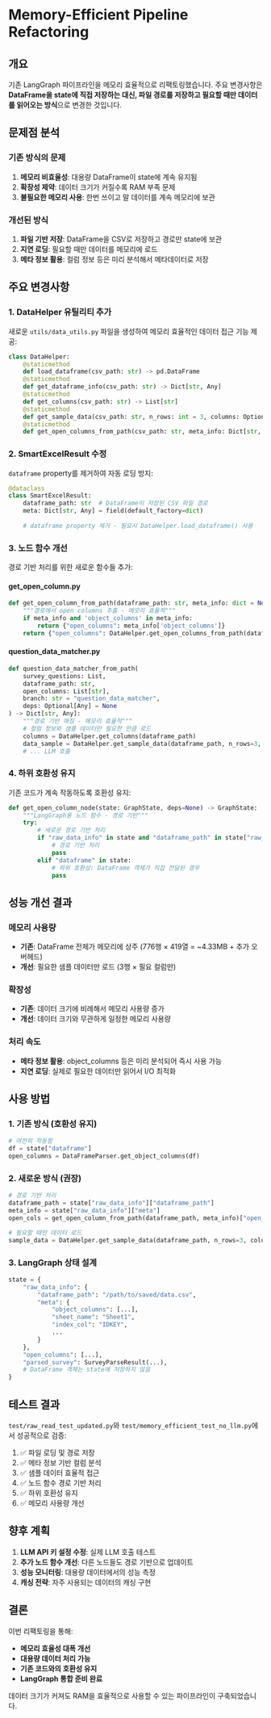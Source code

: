 # Memory-Efficient Pipeline Refactoring

## 개요

기존 LangGraph 파이프라인을 메모리 효율적으로 리팩토링했습니다. 주요 변경사항은 **DataFrame을 state에 직접 저장하는 대신, 파일 경로를 저장하고 필요할 때만 데이터를 읽어오는 방식**으로 변경한 것입니다.

## 문제점 분석

### 기존 방식의 문제
1. **메모리 비효율성**: 대용량 DataFrame이 state에 계속 유지됨
2. **확장성 제약**: 데이터 크기가 커질수록 RAM 부족 문제
3. **불필요한 메모리 사용**: 한번 쓰이고 말 데이터를 계속 메모리에 보관

### 개선된 방식
1. **파일 기반 저장**: DataFrame을 CSV로 저장하고 경로만 state에 보관
2. **지연 로딩**: 필요할 때만 데이터를 메모리에 로드
3. **메타 정보 활용**: 컬럼 정보 등은 미리 분석해서 메타데이터로 저장

## 주요 변경사항

### 1. DataHelper 유틸리티 추가
새로운 `utils/data_utils.py` 파일을 생성하여 메모리 효율적인 데이터 접근 기능 제공:

```python
class DataHelper:
    @staticmethod
    def load_dataframe(csv_path: str) -> pd.DataFrame
    @staticmethod
    def get_dataframe_info(csv_path: str) -> Dict[str, Any]
    @staticmethod
    def get_columns(csv_path: str) -> List[str]
    @staticmethod
    def get_sample_data(csv_path: str, n_rows: int = 3, columns: Optional[List[str]] = None) -> Dict
    @staticmethod
    def get_open_columns_from_path(csv_path: str, meta_info: Dict[str, Any]) -> List[str]
```

### 2. SmartExcelResult 수정
`dataframe` property를 제거하여 자동 로딩 방지:

```python
@dataclass
class SmartExcelResult:
    dataframe_path: str  # DataFrame이 저장된 CSV 파일 경로
    meta: Dict[str, Any] = field(default_factory=dict)
    
    # dataframe property 제거 - 필요시 DataHelper.load_dataframe() 사용
```

### 3. 노드 함수 개선
경로 기반 처리를 위한 새로운 함수들 추가:

#### get_open_column.py
```python
def get_open_column_from_path(dataframe_path: str, meta_info: dict = None) -> dict:
    """경로에서 open columns 추출 - 메모리 효율적"""
    if meta_info and 'object_columns' in meta_info:
        return {"open_columns": meta_info['object_columns']}
    return {"open_columns": DataHelper.get_open_columns_from_path(dataframe_path, meta_info or {})}
```

#### question_data_matcher.py
```python
def question_data_matcher_from_path(
    survey_questions: List,
    dataframe_path: str,
    open_columns: List[str],
    branch: str = "question_data_matcher",
    deps: Optional[Any] = None
) -> Dict[str, Any]:
    """경로 기반 매칭 - 메모리 효율적"""
    # 컬럼 정보와 샘플 데이터만 필요한 만큼 로드
    columns = DataHelper.get_columns(dataframe_path)
    data_sample = DataHelper.get_sample_data(dataframe_path, n_rows=3, columns=open_columns)
    # ... LLM 호출
```

### 4. 하위 호환성 유지
기존 코드가 계속 작동하도록 호환성 유지:

```python
def get_open_column_node(state: GraphState, deps=None) -> GraphState:
    """LangGraph용 노드 함수 - 경로 기반"""
    try:
        # 새로운 경로 기반 처리
        if "raw_data_info" in state and "dataframe_path" in state["raw_data_info"]:
            # 경로 기반 처리
            pass
        elif "dataframe" in state:
            # 하위 호환성: DataFrame 객체가 직접 전달된 경우
            pass
```

## 성능 개선 결과

### 메모리 사용량
- **기존**: DataFrame 전체가 메모리에 상주 (776행 × 419열 = ~4.33MB + 추가 오버헤드)
- **개선**: 필요한 샘플 데이터만 로드 (3행 × 필요 컬럼만)

### 확장성
- **기존**: 데이터 크기에 비례해서 메모리 사용량 증가
- **개선**: 데이터 크기와 무관하게 일정한 메모리 사용량

### 처리 속도
- **메타 정보 활용**: object_columns 등은 미리 분석되어 즉시 사용 가능
- **지연 로딩**: 실제로 필요한 데이터만 읽어서 I/O 최적화

## 사용 방법

### 1. 기존 방식 (호환성 유지)
```python
# 여전히 작동함
df = state["dataframe"]
open_columns = DataFrameParser.get_object_columns(df)
```

### 2. 새로운 방식 (권장)
```python
# 경로 기반 처리
dataframe_path = state["raw_data_info"]["dataframe_path"]
meta_info = state["raw_data_info"]["meta"]
open_cols = get_open_column_from_path(dataframe_path, meta_info)["open_columns"]

# 필요할 때만 데이터 로드
sample_data = DataHelper.get_sample_data(dataframe_path, n_rows=3, columns=open_cols[:5])
```

### 3. LangGraph 상태 설계
```python
state = {
    "raw_data_info": {
        "dataframe_path": "/path/to/saved/data.csv",
        "meta": {
            "object_columns": [...],
            "sheet_name": "Sheet1",
            "index_col": "IDKEY",
            ...
        }
    },
    "open_columns": [...],
    "parsed_survey": SurveyParseResult(...),
    # DataFrame 객체는 state에 저장하지 않음
}
```

## 테스트 결과

`test/raw_read_test_updated.py`와 `test/memory_efficient_test_no_llm.py`에서 성공적으로 검증:

1. ✅ 파일 로딩 및 경로 저장
2. ✅ 메타 정보 기반 컬럼 분석
3. ✅ 샘플 데이터 효율적 접근
4. ✅ 노드 함수 경로 기반 처리
5. ✅ 하위 호환성 유지
6. ✅ 메모리 사용량 개선

## 향후 계획

1. **LLM API 키 설정 수정**: 실제 LLM 호출 테스트
2. **추가 노드 함수 개선**: 다른 노드들도 경로 기반으로 업데이트
3. **성능 모니터링**: 대용량 데이터에서의 성능 측정
4. **캐싱 전략**: 자주 사용되는 데이터의 캐싱 구현

## 결론

이번 리팩토링을 통해:
- **메모리 효율성 대폭 개선**
- **대용량 데이터 처리 가능**
- **기존 코드와의 호환성 유지**
- **LangGraph 통합 준비 완료**

데이터 크기가 커져도 RAM을 효율적으로 사용할 수 있는 파이프라인이 구축되었습니다.

